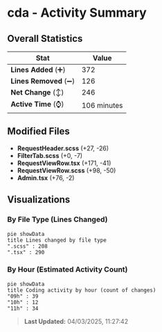 # cda - Activity Summary 

## Overall Statistics

| Stat                   | Value                                                             |
| ---------------------- | ----------------------------------------------------------------- |
| **Lines Added** (➕)   | 372                                          |
| **Lines Removed** (➖) | 126                                        |
| **Net Change** (↕)    | 246                |
| **Active Time** (⌚)   | 106 minutes |


## Modified Files
- **RequestHeader.scss** (+27, -26)
- **FilterTab.scss** (+0, -7)
- **RequestViewRow.tsx** (+171, -41)
- **RequestViewRow.scss** (+98, -50)
- **Admin.tsx** (+76, -2)

## Visualizations

### By File Type (Lines Changed)

```mermaid
pie showData
title Lines changed by file type
".scss" : 208
".tsx" : 290
```

### By Hour (Estimated Activity Count)

```mermaid
pie showData
title Coding activity by hour (count of changes)
"09h" : 39
"10h" : 12
"11h" : 34
```


> **Last Updated:** 04/03/2025, 11:27:42
